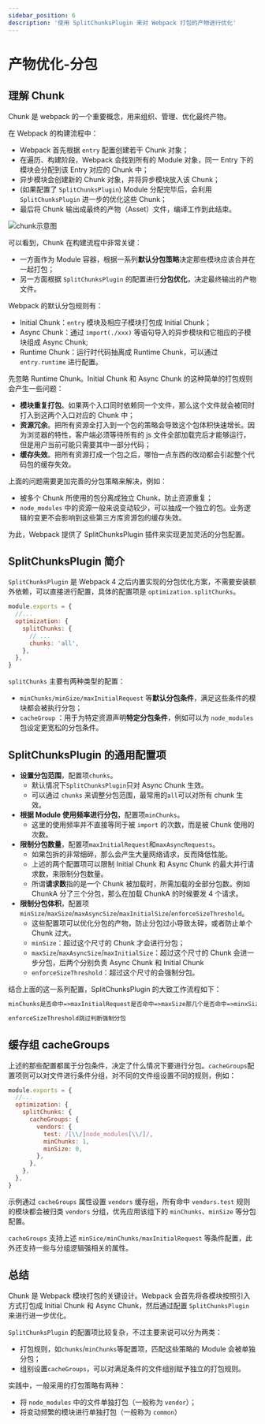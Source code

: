```yaml
---
sidebar_position: 6
description: '使用 SplitChunksPlugin 来对 Webpack 打包的产物进行优化'
---
```


# 产物优化-分包

## 理解 Chunk

Chunk 是 webpack 的一个重要概念，用来组织、管理、优化最终产物。

在 Webpack 的构建流程中：

- Webpack 首先根据 `entry` 配置创建若干 Chunk 对象；
- 在遍历、构建阶段，Webpack 会找到所有的 Module 对象，同一 Entry 下的模块会分配到该 Entry 对应的 Chunk 中；
- 异步模块会创建新的 Chunk 对象，并将异步模块放入该 Chunk；
- (如果配置了 `SplitChunksPlugin`) Module 分配完毕后，会利用 `SplitChunksPlugin` 进一步的优化这些 Chunk；
- 最后将 Chunk 输出成最终的产物（Asset）文件，编译工作到此结束。

![chunk示意图](https://p6-juejin.byteimg.com/tos-cn-i-k3u1fbpfcp/73dad47e4d3e45419a9ad3f7ff746fa0~tplv-k3u1fbpfcp-zoom-in-crop-mark:3024:0:0:0.awebp?)

可以看到，Chunk 在构建流程中非常关键：

- 一方面作为 Module 容器，根据一系列**默认分包策略**决定那些模块应该合并在一起打包；
- 另一方面根据 `SplitChunksPlugin` 的配置进行**分包优化**，决定最终输出的产物文件。

Webpack 的默认分包规则有：

- Initial Chunk：`entry` 模块及相应子模块打包成 Initial Chunk；
- Async Chunk：通过 `import(./xxx)` 等语句导入的异步模块和它相应的子模块组成 Async Chunk;
- Runtime Chunk：运行时代码抽离成 Runtime Chunk，可以通过 `entry.runtime` 进行配置。

先忽略 Runtime Chunk。Initial Chunk 和 Async Chunk 的这种简单的打包规则会产生一些问题：

- **模块重复打包**。如果两个入口同时依赖同一个文件，那么这个文件就会被同时打入到这两个入口对应的 Chunk 中；
- **资源冗余**。把所有资源全打入到一个包的策略会导致这个包体积快速增长。因为浏览器的特性，客户端必须等待所有的 js 文件全部加载完后才能够运行，但是用户当前可能只需要其中一部分代码；
- **缓存失效**。把所有资源打成一个包之后，哪怕一点东西的改动都会引起整个代码包的缓存失效。

上面的问题需要更加完善的分包策略来解决，例如：

- 被多个 Chunk 所使用的包分离成独立 Chunk，防止资源重复；
- `node_modules` 中的资源一般来说变动较少，可以抽成一个独立的包。业务逻辑的变更不会影响到这些第三方库资源包的缓存失效。

为此，Webpack 提供了 SplitChunksPlugin 插件来实现更加灵活的分包配置。

## SplitChunksPlugin 简介

`SplitChunksPlugin` 是 Webpack 4 之后内置实现的分包优化方案，不需要安装额外依赖，可以直接进行配置，具体的配置项是 `optimization.splitChunks`。

```js
module.exports = {
  //...
  optimization: {
    splitChunks: {
      // ...
      chunks: 'all',
    },
  },
}
```

`splitChunks` 主要有两种类型的配置：

- `minChunks/minSize/maxInitialRequest` 等**默认分包条件**，满足这些条件的模块都会被执行分包；
- `cacheGroup` ：用于为特定资源声明**特定分包条件**，例如可以为 `node_modules` 包设定更宽松的分包条件。

## SplitChunksPlugin 的通用配置项

- **设置分包范围**，配置项`chunks`。
  - 默认情况下`SplitChunksPlugin`只对 Async Chunk 生效。
  - 可以通过 `chunks` 来调整分包范围，最常用的`all`可以对所有 chunk 生效。
- **根据 Module 使用频率进行分包**，配置项`minChunks`。
  - 这里的使用频率并不直接等同于被 `import` 的次数，而是被 Chunk 使用的次数。
- **限制分包数量**，配置项`maxInitialRequest`和`maxAsyncRequests`。
  - 如果包拆的非常细碎，那么会产生大量网络请求，反而降低性能。
  - 上述的两个配置项可以限制 Initial Chunk 和 Async Chunk 的最大并行请求数，来限制分包数量。
  - 所谓**请求数**指的是一个 Chunk 被加载时，所需加载的全部分包数。例如 ChunkA 分了三个分包，那么在加载 ChunkA 的时候要发 4 个请求。
- **限制分包体积**，配置项`minSize`/`maxSize`/`maxAsyncSize`/`maxInitialSize`/`enforceSizeThreshold`。
  - 这些配置项可以优化分包的产物，防止分包过小导致太碎，或者防止单个 Chunk 过大。
  - `minSize`：超过这个尺寸的 Chunk 才会进行分包；
  - `maxSize`/`maxAsyncSize`/`maxInitialSize`：超过这个尺寸的 Chunk 会进一步分包，后两个分别负责 Async Chunk 和 Initial Chunk
  - `enforceSizeThreshold`：超过这个尺寸的会强制分包。

结合上面的这一系列配置，SplitChunksPlugin 的大致工作流程如下：

```txt
minChunks是否命中=>maxInitialRequest是否命中=>maxSize那几个是否命中=>minxSize是否命中=>全部命中则分包

enforceSizeThreshold跳过判断强制分包
```

## 缓存组 cacheGroups

上述的那些配置都属于分包条件，决定了什么情况下要进行分包。`cacheGroups`配置项则可以对文件进行条件分组，对不同的文件组设置不同的规则，例如：

```js
module.exports = {
  //...
  optimization: {
    splitChunks: {
      cacheGroups: {
        vendors: {
          test: /[\\/]node_modules[\\/]/,
          minChunks: 1,
          minSize: 0,
        },
      },
    },
  },
}
```

示例通过 `cacheGroups` 属性设置 `vendors` 缓存组，所有命中 `vendors.test` 规则的模块都会被归类 `vendors` 分组，优先应用该组下的 `minChunks`、`minSize` 等分包配置。

`cacheGroups` 支持上述 `minSice/minChunks/maxInitialRequest` 等条件配置，此外还支持一些与分组逻辑强相关的属性。

## 总结

Chunk 是 Webpack 模块打包的关键设计。Webpack 会首先将各模块按照引入方式打包成 Initial Chunk 和 Async Chunk，然后通过配置 `SplitChunksPlugin` 来进行进一步优化。

`SplitChunksPlugin` 的配置项比较复杂，不过主要来说可以分为两类：

- 打包规则，如`chunks`/`minChunks`等配置项，匹配这些策略的 Module 会被单独分包；
- 组别设置`cacheGroups`，可以对满足条件的文件组别赋予独立的打包规则。

实践中，一般采用的打包策略有两种：

- 将 `node_modules` 中的文件单独打包（一般称为 `vendor`）；
- 将变动频繁的模块进行单独打包（一般称为 `common`）
